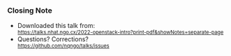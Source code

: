### Closing Note

<div class="container">
    <div class="col">
        <ul>
            <li>
                <div>Downloaded this talk from:</div>
                <div>
                    <small class="tiny">
                        <a href="https://talks.nhat.ngo.cx/2022-openstack-intro?print-pdf&showNotes=separate-page">https://talks.nhat.ngo.cx/2022-openstack-intro?print-pdf&showNotes=separate-page</a>
                    </small>
                </div>
            </li>
            <li><div>Questions? Corrections?</div>
                <div>
                    <small>
                        <a href="https://github.com/nqngo/talks/issues">https://github.com/nqngo/talks/issues</a>
                    </small>
                </div>
            </li>
        </ul>
    </div>
</div>